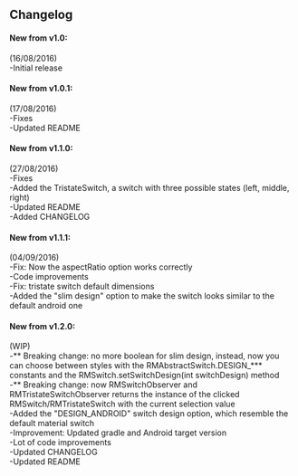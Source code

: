 Changelog
------
#### New from v1.0: <br />
(16/08/2016) <br />
-Initial release <br />

#### New from v1.0.1: <br />
(17/08/2016) <br />
-Fixes <br />
-Updated README <br />

#### New from v1.1.0: <br />
(27/08/2016) <br />
-Fixes <br />
-Added the TristateSwitch, a switch with three possible states (left, middle, right) <br />
-Updated README <br />
-Added CHANGELOG <br />

#### New from v1.1.1: <br />
(04/09/2016) <br />
-Fix: Now the aspectRatio option works correctly <br />
-Code improvements  <br />
-Fix: tristate switch default dimensions <br />
-Added the "slim design" option to make the switch looks similar to the default android one <br />

#### New from v1.2.0: <br />
(WIP) <br />
-** Breaking change: no more boolean for slim design, instead, now you can choose between styles with the RMAbstractSwitch.DESIGN_*** constants and the RMSwitch.setSwitchDesign(int switchDesign) method <br />
-** Breaking change: now RMSwitchObserver and RMTristateSwitchObserver returns the instance of the clicked RMSwitch/RMTristateSwitch with the current selection value <br />
-Added the "DESIGN_ANDROID" switch design option, which resemble the default material switch <br />
-Improvement: Updated gradle and Android target version <br />
-Lot of code improvements <br />
-Updated CHANGELOG <br />
-Updated README <br />